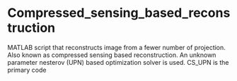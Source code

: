 # Compressed_sensing_based_reconstruction
MATLAB script that reconstructs image from a fewer number of projection.
Also known as compressed sensing based reconstruction.
An unknown parameter nesterov (UPN) based optimization solver is used.
CS_UPN is the primary code
